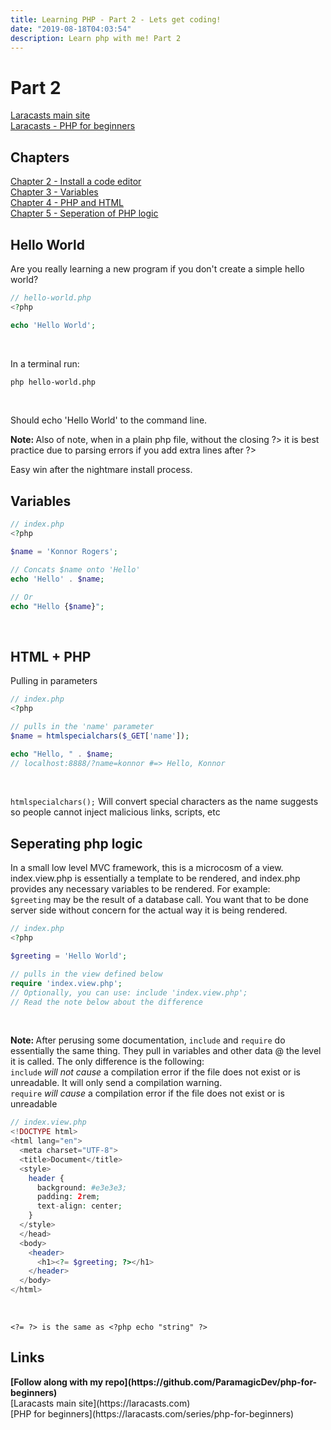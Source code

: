 ```yaml
---
title: Learning PHP - Part 2 - Lets get coding!
date: "2019-08-18T04:03:54"
description: Learn php with me! Part 2
---
```


# Part 2

[Laracasts main site](https://laracasts.com)<br />
[Laracasts - PHP for beginners](https://laracasts.com/series/php-for-beginners)

## Chapters

[Chapter 2 - Install a code editor](https://laracasts.com/series/php-for-beginners/episodes/2)<br />
[Chapter 3 - Variables](https://laracasts.com/series/php-for-beginners/episodes/3)<br />
[Chapter 4 - PHP and HTML](https://laracasts.com/series/php-for-beginners/episodes/4)<br />
[Chapter 5 - Seperation of PHP logic](https://laracasts.com/series/php-for-beginners/episodes/5)

## Hello World

Are you really learning a new program if you don't create a simple hello world?

```php
// hello-world.php
<?php

echo 'Hello World';

```

<br />

In a terminal run:

```bash
php hello-world.php
```

<br />

Should echo 'Hello World' to the command line.

<strong>Note: </strong> Also of note, when in a plain php file, without the closing ?> it is best
practice due to parsing errors if you add extra lines after ?>

Easy win after the nightmare install process.

## Variables

```php
// index.php
<?php

$name = 'Konnor Rogers';

// Concats $name onto 'Hello'
echo 'Hello' . $name;

// Or
echo "Hello {$name}";
```

<br />

## HTML + PHP

Pulling in parameters

```php
// index.php
<?php

// pulls in the 'name' parameter
$name = htmlspecialchars($_GET['name']);

echo "Hello, " . $name;
// localhost:8888/?name=konnor #=> Hello, Konnor
```

<br />

`htmlspecialchars();` Will convert special characters as the name suggests so
people cannot inject malicious links, scripts, etc

## Seperating php logic

In a small low level MVC framework, this is a microcosm of a view.
index.view.php is essentially a template to be rendered, and index.php provides
any necessary variables to be rendered. For example: <br />
`$greeting` may be the result of a database call. You want that to be done server
side without concern for the actual way it is being rendered.

```php
// index.php
<?php

$greeting = 'Hello World';

// pulls in the view defined below
require 'index.view.php';
// Optionally, you can use: include 'index.view.php';
// Read the note below about the difference
```

<br />

<strong>Note: </strong> After perusing some documentation, `include` and `require`
do essentially the same thing. They pull in variables and other data @ the level
it is called. The only difference is the following:
<br />
`include` <em>will not cause</em> a compilation error if the file does not exist
or is unreadable. It will only send a compilation warning.
<br />
`require` <em>will cause</em> a compilation error if the file does not exist or is
unreadable

```php
// index.view.php
<!DOCTYPE html>
<html lang="en">
  <meta charset="UTF-8">
  <title>Document</title>
  <style>
    header {
      background: #e3e3e3;
      padding: 2rem;
      text-align: center;
    }
  </style>
  </head>
  <body>
    <header>
      <h1><?= $greeting; ?></h1>
    </header>
  </body>
</html>
```

<br />

`<?= ?> is the same as <?php echo "string" ?>`

## Links

<strong>
  [Follow along with my repo](https://github.com/ParamagicDev/php-for-beginners)
</strong>
<br />
[Laracasts main site](https://laracasts.com)
<br />
[PHP for beginners](https://laracasts.com/series/php-for-beginners)
<br />
